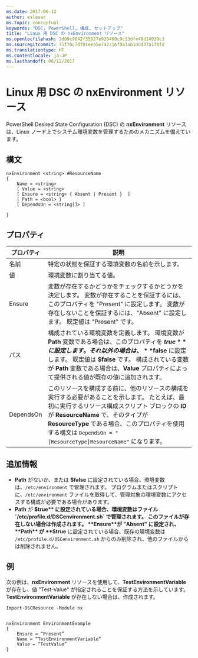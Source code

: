 ```yaml
---
ms.date: 2017-06-12
author: eslesar
ms.topic: conceptual
keywords: "DSC, PowerShell, 構成, セットアップ"
title: "Linux 用 DSC の nxEnvironment リソース"
ms.openlocfilehash: 3d09c9642f35627e939460c9c13dfe48d14030c3
ms.sourcegitcommit: 75f70c7df01eea5e7a2c16f9a3ab1dd437a1f8fd
ms.translationtype: HT
ms.contentlocale: ja-JP
ms.lasthandoff: 06/12/2017
---
```

<a id="dsc-for-linux-nxenvironment-resource" class="xliff"></a>

# Linux 用 DSC の nxEnvironment リソース

PowerShell Desired State Configuration (DSC) の **nxEnvironment** リソースは、Linux ノード上でシステム環境変数を管理するためのメカニズムを備えています。

<a id="syntax" class="xliff"></a>

## 構文

```
nxEnvironment <string> #ResourceName
{
    Name = <string>
    [ Value = <string>
    [ Ensure = <string> { Absent | Present }  ]
    [ Path = <bool> }
    [ DependsOn = <string[]> ]

}
```

<a id="properties" class="xliff"></a>

## プロパティ

|  プロパティ |  説明 | 
|---|---|
| 名前| 特定の状態を保証する環境変数の名前を示します。| 
| 値| 環境変数に割り当てる値。| 
| Ensure| 変数が存在するかどうかをチェックするかどうかを決定します。 変数が存在することを保証するには、このプロパティを "Present" に設定します。 変数が存在しないことを保証するには、"Absent" に設定します。 既定値は "Present" です。| 
| パス| 構成されている環境変数を定義します。 環境変数が **Path** 変数である場合は、このプロパティを **$true** に設定します。それ以外の場合は、**$false** に設定します。 既定値は **$false** です。 構成されている変数が **Path** 変数である場合は、**Value** プロパティによって提供される値が既存の値に追加されます。| 
| DependsOn | このリソースを構成する前に、他のリソースの構成を実行する必要があることを示します。 たとえば、最初に実行するリソース構成スクリプト ブロックの **ID** が **ResourceName** で、そのタイプが **ResourceType** である場合、このプロパティを使用する構文は `DependsOn = "[ResourceType]ResourceName"` になります。| 

<a id="additional-information" class="xliff"></a>

## 追加情報

* **Path** がないか、または **$false** に設定されている場合、環境変数は、`/etc/environment` で管理されます。 プログラムまたはスクリプトに、`/etc/environment` ファイルを取得して、管理対象の環境変数にアクセスする構成が必要である場合があります。
* **Path** が **$true** に設定されている場合、環境変数はファイル `/etc/profile.d/DSCenvironment.sh` で管理されます。 このファイルが存在しない場合は作成されます。 **Ensure**が "Absent" に設定され、**Path** が **$true** に設定されている場合、既存の環境変数は `/etc/profile.d/DSCenvironment.sh` からのみ削除され、他のファイルからは削除されません。

<a id="example" class="xliff"></a>

## 例

次の例は、**nxEnvironment** リソースを使用して、**TestEnvironmentVariable** が存在し、値 "Test-Value" が指定されることを保証する方法を示しています。 **TestEnvironmentVariable** が存在しない場合は、作成されます。

```
Import-DSCResource -Module nx 


nxEnvironment EnvironmentExample
{
    Ensure = “Present”
    Name = “TestEnvironmentVariable”
    Value = “TestValue”
}
```


